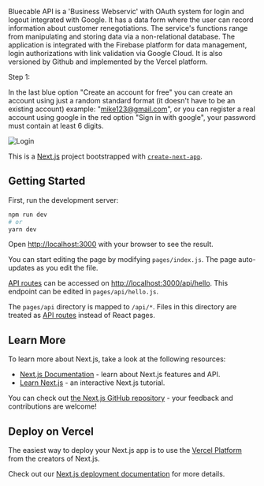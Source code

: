 Bluecable API is a 'Business Webservic' with OAuth system for login and logout integrated with Google. It has a data form where the user can record information about customer renegotiations. The service's functions range from manipulating and storing data via a non-relational database. The application is integrated with the Firebase platform for data management, login authorizations with link validation via Google Cloud. It is also versioned by Github and implemented by the Vercel platform.

Step 1:

In the last blue option "Create an account for free" you can create an account using just a random standard format (it doesn't have to be an existing account) example: "mike123@gmail.com", or you can register a real account using google in the red option "Sign in with google", your password must contain at least 6 digits.

![Login](https://flic.kr/p/2pBUJ7F)



This is a [Next.js](https://nextjs.org/) project bootstrapped with [`create-next-app`](https://github.com/vercel/next.js/tree/canary/packages/create-next-app).

## Getting Started

First, run the development server:

```bash
npm run dev
# or
yarn dev
```

Open [http://localhost:3000](http://localhost:3000) with your browser to see the result.

You can start editing the page by modifying `pages/index.js`. The page auto-updates as you edit the file.

[API routes](https://nextjs.org/docs/api-routes/introduction) can be accessed on [http://localhost:3000/api/hello](http://localhost:3000/api/hello). This endpoint can be edited in `pages/api/hello.js`.

The `pages/api` directory is mapped to `/api/*`. Files in this directory are treated as [API routes](https://nextjs.org/docs/api-routes/introduction) instead of React pages.

## Learn More

To learn more about Next.js, take a look at the following resources:

- [Next.js Documentation](https://nextjs.org/docs) - learn about Next.js features and API.
- [Learn Next.js](https://nextjs.org/learn) - an interactive Next.js tutorial.

You can check out [the Next.js GitHub repository](https://github.com/vercel/next.js/) - your feedback and contributions are welcome!

## Deploy on Vercel

The easiest way to deploy your Next.js app is to use the [Vercel Platform](https://vercel.com/new?utm_medium=default-template&filter=next.js&utm_source=create-next-app&utm_campaign=create-next-app-readme) from the creators of Next.js.

Check out our [Next.js deployment documentation](https://nextjs.org/docs/deployment) for more details.

